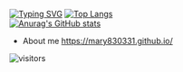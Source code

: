 [![Typing SVG](https://readme-typing-svg.herokuapp.com?color=47D1F7&center=%E7%9C%9F%E7%9A%84&vCenter=%E7%9C%9F%E7%9A%84&width=800&height=40&lines=Hello+I+AM+Mary+Chou+%F0%9F%A4%AD+welcome+to+my+github+%F0%9F%91%8F)](https://git.io/typing-svg)
[![Top Langs](https://github-readme-stats.vercel.app/api/top-langs/?username=mary830331&layout=compact)](https://github.com/mary830331/github-readme-stats)<br>
[![Anurag's GitHub stats](https://github-readme-stats.vercel.app/api?username=mary830331)](https://github.com/mary830331/github-readme-stats)
- About me https://mary830331.github.io/

<!-- Here are some ideas to get you started:

- 🔭 I’m currently working on ...
- 🌱 I’m currently learning ...
- 👯 I’m looking to collaborate on ...
- 🤔 I’m looking for help with ...
- 💬 Ask me about ...
- 📫 How to reach me: ...
- 😄 Pronouns: ...
- ⚡ Fun fact: ... -->

![visitors](https://visitor-badge.glitch.me/badge?page_id=mary830331&left_color=green&right_color=red)
